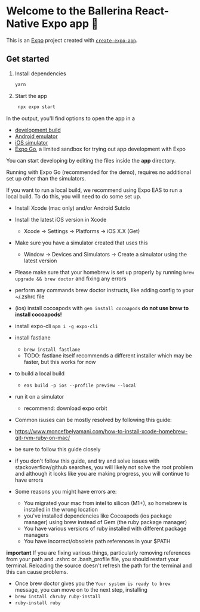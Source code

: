 # Welcome to the Ballerina React-Native Expo app 👋

This is an [Expo](https://expo.dev) project created with [`create-expo-app`](https://www.npmjs.com/package/create-expo-app).

## Get started

1. Install dependencies

   ```bash
   yarn
   ```

2. Start the app

   ```bash
    npx expo start
   ```

In the output, you'll find options to open the app in a

- [development build](https://docs.expo.dev/develop/development-builds/introduction/)
- [Android emulator](https://docs.expo.dev/workflow/android-studio-emulator/)
- [iOS simulator](https://docs.expo.dev/workflow/ios-simulator/)
- [Expo Go](https://expo.dev/go), a limited sandbox for trying out app development with Expo

You can start developing by editing the files inside the **app** directory.

Running with Expo Go (recommended for the demo), requires no additional set up other than the simulators.

If you want to run a local build, we recommend using Expo EAS to run a local build. To do this, you will need to do some set up.

- Install Xcode (mac only) and/or Android Sutdio
- Install the latest iOS version in Xcode
  - Xcode -> Settings -> Platforms -> iOS X.X (Get)
- Make sure you have a simulator created that uses this
  - Window -> Devices and Simulators -> Create a simulator using the latest version
- Please make sure that your homebrew is set up properly by running `brew upgrade && brew doctor` and fixing any errors
- perform any commands brew doctor instructs, like adding config to your ~/.zshrc file
- (ios) install cocoapods with `gem install cocoapods` **do not use brew to install cocoapods!**
- install expo-cli `npm i -g expo-cli`
- install fastlane
  - `brew install fastlane`
  - TODO: fastlane itself recommends a different installer which may be faster, but this works for now
- to build a local build
  - `eas build -p ios --profile preview --local`
- run it on a simulator
  - recommend: download expo orbit

- Common isuses can be mostly resolved by following this guide:
- https://www.moncefbelyamani.com/how-to-install-xcode-homebrew-git-rvm-ruby-on-mac/
- be sure to follow this guide closely
- if you don't follow this guide, and try and solve issues with stackoverflow/github searches, you will likely not solve the root problem and although it looks like you are making progress, you will continue to have errors
- Some reasons you might have errors are:
  - You migrated your mac from intel to silicon (M1+), so homebrew is installed in the wrong location
  - you've installed dependencies like Cocoapods (ios package manager) using brew instead of Gem (the ruby package manager)
  - You have various versions of ruby installed with different package managers
  - You have incorrect/obsolete path references in your $PATH

**important**
If you are fixing various things, particularly removing references from your path and .zshrc or .bash_profile file, you should restart your terminal. Reloading the source doesn't refresh the path for the terminal and this can cause problems.

- Once brew doctor gives you the `Your system is ready to brew` message, you can move on to the next step, installing
- `brew install chruby ruby-install`
- `ruby-install ruby`
